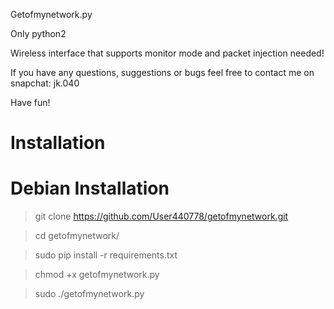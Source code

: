 Getofmynetwork.py

Only python2 

Wireless interface that supports monitor mode and packet injection needed!

If you have any questions, suggestions or bugs feel free to contact me on snapchat: jk.040

Have fun! 


# Installation

# Debian Installation

> git clone https://github.com/User440778/getofmynetwork.git

> cd getofmynetwork/

> sudo pip install -r requirements.txt

> chmod +x getofmynetwork.py

> sudo ./getofmynetwork.py
